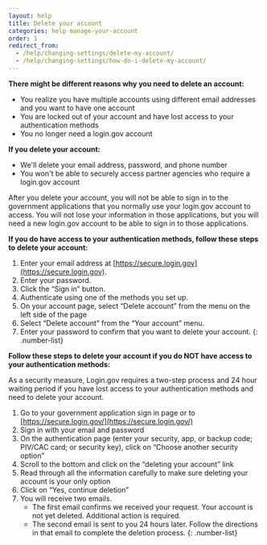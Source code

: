 ```yaml
---
layout: help
title: Delete your account
categories: help manage-your-account
order: 1
redirect_from:
  - /help/changing-settings/delete-my-account/
  - /help/changing-settings/how-do-i-delete-my-account/
---
```


 __There might be different reasons why you need to delete an account:__

* You realize you have multiple accounts using different email addresses and you want to have one account
* You are locked out of your account and have lost access to your authentication methods
* You no longer need a login.gov account

__If you delete your account:__
* We'll delete your email address, password, and phone number
* You won't be able to securely access partner agencies who require a login.gov account

After you delete your account, you will not be able to sign in to the government applications that you normally use your login.gov account to access. You will not lose your information in those applications, but you will need a new login.gov account to be able to sign in to those applications.

__If you do have access to your authentication methods, follow these steps to delete your account:__

1. Enter your email address at [https://secure.login.gov](https://secure.login.gov).
1. Enter your password.
1. Click the “Sign in” button.
1. Authenticate using one of the methods you set up.
1. On your account page, select “Delete account” from the menu on the left side of the page
1. Select “Delete account” from the “Your account” menu.
1. Enter your password to confirm that you want to delete your account.
{: .number-list}

__Follow these steps to delete your account if you do NOT have access to your authentication methods:__

As a security measure, Login.gov requires a two-step process and 24 hour waiting period if you have lost access to your authentication methods and need to delete your account.

1. Go to your government application sign in page or to [https://secure.login.gov/](https://secure.login.gov/)
1. Sign in with your email and password
1. On the authentication page (enter your security, app, or backup code; PIV/CAC card; or security key), click on “Choose another security option”
1. Scroll to the bottom and click on the “deleting your account” link
1. Read through all the information carefully to make sure deleting your account is your only option
1. Click on “Yes, continue deletion”
1. You will receive two emails.
    * The first email confirms we received your request. Your account is not yet deleted. Additional action is required.
    * The second email is sent to you 24 hours later. Follow the directions in that email to complete the deletion process.
{: .number-list}
